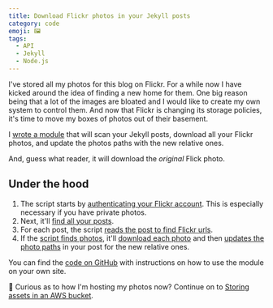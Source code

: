 ```yaml
---
title: Download Flickr photos in your Jekyll posts
category: code
emoji: 🖼
tags:
  - API
  - Jekyll
  - Node.js
---
```


I've stored all my photos for this blog on Flickr. For a while now I have kicked around the idea of finding a new home for them. One big reason being that a lot of the images are bloated and I would like to create my own system to control them. And now that Flickr is changing its storage policies, it's time to move my boxes of photos out of their basement.

I [wrote a module](https://github.com/katydecorah/flickr-to-jekyll) that will scan your Jekyll posts, download all your Flickr photos, and update the photos paths with the new relative ones.

And, guess what reader, it will download the _original_ Flick photo.

## Under the hood

1. The script starts by [authenticating your Flickr account](https://github.com/katydecorah/flickr-to-jekyll/blob/fb849869c6f7c00da4fc60003e3f6c1c074fe2aa/index.js#L13-L17). This is especially necessary if you have private photos.
2. Next, it'll [find all your posts](https://github.com/katydecorah/flickr-to-jekyll/blob/fb849869c6f7c00da4fc60003e3f6c1c074fe2aa/index.js#L41-L47).
3. For each post, the script [reads the post to find Flickr urls](https://github.com/katydecorah/flickr-to-jekyll/blob/fb849869c6f7c00da4fc60003e3f6c1c074fe2aa/index.js#L79-L81).
4. If the [script finds photos](https://github.com/katydecorah/flickr-to-jekyll/blob/fb849869c6f7c00da4fc60003e3f6c1c074fe2aa/index.js#L84-L89), it'll [download each photo](https://github.com/katydecorah/flickr-to-jekyll/blob/fb849869c6f7c00da4fc60003e3f6c1c074fe2aa/index.js#L95-L109) and then [updates the photo paths](https://github.com/katydecorah/flickr-to-jekyll/blob/fb849869c6f7c00da4fc60003e3f6c1c074fe2aa/index.js#L112-L121) in your post for the new relative ones.

You can find the [code on GitHub](https://github.com/katydecorah/flickr-to-jekyll/) with instructions on how to use the module on your own site.

🔮 Curious as to how I'm hosting my photos now? Continue on to [Storing assets in an AWS bucket](/code/photos-in-a-bucket/).
